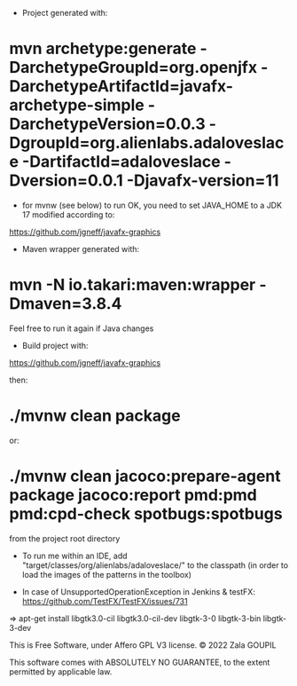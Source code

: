 - Project generated with:

# mvn archetype:generate -DarchetypeGroupId=org.openjfx -DarchetypeArtifactId=javafx-archetype-simple -DarchetypeVersion=0.0.3 -DgroupId=org.alienlabs.adaloveslace -DartifactId=adaloveslace -Dversion=0.0.1 -Djavafx-version=11

- for mvnw (see below) to run OK, you need to set JAVA_HOME to a JDK 17 modified according to:

https://github.com/jgneff/javafx-graphics

- Maven wrapper generated with:

# mvn -N io.takari:maven:wrapper -Dmaven=3.8.4

Feel free to run it again if Java changes

- Build project with:

https://github.com/jgneff/javafx-graphics

then:

# ./mvnw clean package

or:

# ./mvnw clean jacoco:prepare-agent package jacoco:report pmd:pmd pmd:cpd-check spotbugs:spotbugs

from the project root directory

- To run me within an IDE, add "target/classes/org/alienlabs/adaloveslace/" to the classpath (in order to load the images of the patterns in the toolbox)

- In case of UnsupportedOperationException in Jenkins & testFX: https://github.com/TestFX/TestFX/issues/731

=> apt-get install libgtk3.0-cil libgtk3.0-cil-dev libgtk-3-0 libgtk-3-bin libgtk-3-dev 


This is Free Software, under Affero GPL V3 license. © 2022 Zala GOUPIL

This software comes with ABSOLUTELY NO GUARANTEE, to the extent permitted by applicable law.
